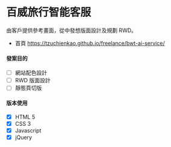 # 百威旅行智能客服
由客戶提供參考畫面，從中發想版面設計及規劃 RWD。

* 首頁
https://tzuchienkao.github.io/freelance/bwt-ai-service/

#### 發案目的
- [ ] 網站配色設計
- [ ] RWD 版面設計
- [ ] 靜態頁切版

#### 版本使用
- [x] HTML 5
- [x] CSS 3
- [x] Javascript
- [x] jQuery